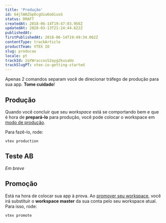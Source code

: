 ```yaml
---
title: 'Produção'
id: 64jlWAZGpOcgUiu6oOiusG
status: DRAFT
createdAt: 2018-06-14T19:47:03.956Z
updatedAt: 2020-03-13T21:24:44.622Z
publishedAt: 
firstPublishedAt: 2018-06-14T19:49:34.062Z
contentType: trackArticle
productTeam: VTEX IO
slug: producao
locale: pt
trackId: 2qYWraccosS2ayg2kusaUo
trackSlugPT: vtex-io-getting-started
---
```


Apenas 2 comandos separam você de direcionar tráfego de produção para sua app. __Tome cuidado__!

## Produção

Quando você concluir que seu _workspace_ está se comportando bem e que é hora de __prepará-lo__ para produção, você pode colocar o workspace em [modo de produção](http://help.vtex.com/pt/faq/o-que-e-o-modo-de-producao).

Para fazê-lo, rode:

`vtex production`

## Teste AB
_Em breve_

## Promoção

Está na hora de colocar sua app à prova. Ao [promover seu workspace](http://help.vtex.com/pt/faq/o-que-significa-promover-um-workspace), você irá substituir o __workspace master__ da sua conta pelo seu workspace atual. Para isso, rode:

`vtex promote`
